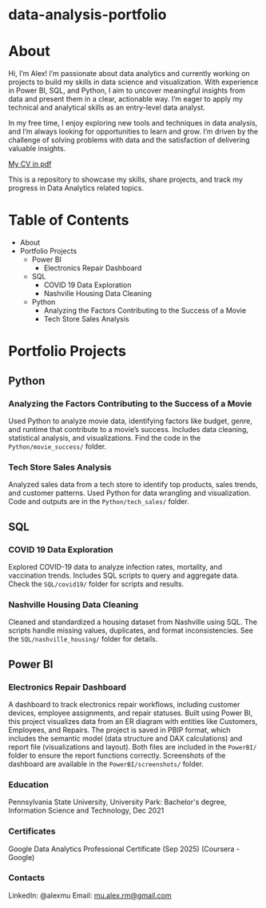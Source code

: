# data-analysis-portfolio
# About

Hi, I’m Alex! I’m passionate about data analytics and currently working on projects to build my skills in data science and visualization. With experience in Power BI, SQL, and Python, I aim to uncover meaningful insights from data and present them in a clear, actionable way. I’m eager to apply my technical and analytical skills as an entry-level data analyst.

In my free time, I enjoy exploring new tools and techniques in data analysis, and I’m always looking for opportunities to learn and grow. I’m driven by the challenge of solving problems with data and the satisfaction of delivering valuable insights.

[My CV in pdf](path/to/your-cv.pdf)

This is a repository to showcase my skills, share projects, and track my progress in Data Analytics related topics.

# Table of Contents

- About
- Portfolio Projects
  - Power BI
    - Electronics Repair Dashboard
  - SQL
    - COVID 19 Data Exploration
    - Nashville Housing Data Cleaning
  - Python
    - Analyzing the Factors Contributing to the Success of a Movie
    - Tech Store Sales Analysis

# Portfolio Projects

## Python

### Analyzing the Factors Contributing to the Success of a Movie
Used Python to analyze movie data, identifying factors like budget, genre, and runtime that contribute to a movie’s success. Includes data cleaning, statistical analysis, and visualizations. Find the code in the `Python/movie_success/` folder.

### Tech Store Sales Analysis
Analyzed sales data from a tech store to identify top products, sales trends, and customer patterns. Used Python for data wrangling and visualization. Code and outputs are in the `Python/tech_sales/` folder.

## SQL

### COVID 19 Data Exploration
Explored COVID-19 data to analyze infection rates, mortality, and vaccination trends. Includes SQL scripts to query and aggregate data. Check the `SQL/covid19/` folder for scripts and results.

### Nashville Housing Data Cleaning
Cleaned and standardized a housing dataset from Nashville using SQL. The scripts handle missing values, duplicates, and format inconsistencies. See the `SQL/nashville_housing/` folder for details.

## Power BI

### Electronics Repair Dashboard
A dashboard to track electronics repair workflows, including customer devices, employee assignments, and repair statuses. Built using Power BI, this project visualizes data from an ER diagram with entities like Customers, Employees, and Repairs. The project is saved in PBIP format, which includes the semantic model (data structure and DAX calculations) and report file (visualizations and layout). Both files are included in the `PowerBI/` folder to ensure the report functions correctly. Screenshots of the dashboard are available in the `PowerBI/screenshots/` folder.


### Education
Pennsylvania State University, University Park: Bachelor's degree, Information Science and Technology, Dec 2021

### Certificates
Google Data Analytics Professional Certificate (Sep 2025) (Coursera - Google)


### Contacts
LinkedIn: @alexmu
Email: mu.alex.rm@gmail.com